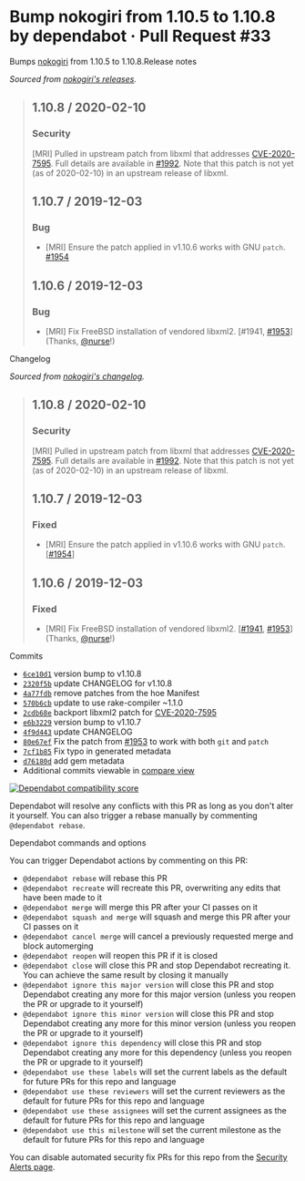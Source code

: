 # Bump nokogiri from 1.10.5 to 1.10.8 by dependabot · Pull Request \#33

Bumps [nokogiri](https://github.com/sparklemotion/nokogiri) from 1.10.5 to 1.10.8.Release notes

_Sourced from_ [_nokogiri's releases_](https://github.com/sparklemotion/nokogiri/releases)_._

> ## 1.10.8 / 2020-02-10
>
> ### Security
>
> \[MRI\] Pulled in upstream patch from libxml that addresses [CVE-2020-7595](https://github.com/advisories/GHSA-7553-jr98-vx47). Full details are available in [\#1992](https://github-redirect.dependabot.com/sparklemotion/nokogiri/issues/1992). Note that this patch is not yet \(as of 2020-02-10\) in an upstream release of libxml.
>
> ## 1.10.7 / 2019-12-03
>
> ### Bug
>
> * \[MRI\] Ensure the patch applied in v1.10.6 works with GNU `patch`. [\#1954](https://github-redirect.dependabot.com/sparklemotion/nokogiri/issues/1954)
>
> ## 1.10.6 / 2019-12-03
>
> ### Bug
>
> * \[MRI\] Fix FreeBSD installation of vendored libxml2. \[\#1941, [\#1953](https://github-redirect.dependabot.com/sparklemotion/nokogiri/issues/1953)\] \(Thanks, [@​nurse](https://github.com/nurse)!\)

Changelog

_Sourced from_ [_nokogiri's changelog_](https://github.com/sparklemotion/nokogiri/blob/master/CHANGELOG.md)_._

> ## 1.10.8 / 2020-02-10
>
> ### Security
>
> \[MRI\] Pulled in upstream patch from libxml that addresses [CVE-2020-7595](https://github.com/advisories/GHSA-7553-jr98-vx47). Full details are available in [\#1992](https://github-redirect.dependabot.com/sparklemotion/nokogiri/issues/1992). Note that this patch is not yet \(as of 2020-02-10\) in an upstream release of libxml.
>
> ## 1.10.7 / 2019-12-03
>
> ### Fixed
>
> * \[MRI\] Ensure the patch applied in v1.10.6 works with GNU `patch`. \[[\#1954](https://github-redirect.dependabot.com/sparklemotion/nokogiri/issues/1954)\]
>
> ## 1.10.6 / 2019-12-03
>
> ### Fixed
>
> * \[MRI\] Fix FreeBSD installation of vendored libxml2. \[[\#1941](https://github-redirect.dependabot.com/sparklemotion/nokogiri/issues/1941), [\#1953](https://github-redirect.dependabot.com/sparklemotion/nokogiri/issues/1953)\] \(Thanks, [@​nurse](https://github.com/nurse)!\)

Commits

* [`6ce10d1`](https://github.com/sparklemotion/nokogiri/commit/6ce10d15d7af6ad65813a495eaf168f73eba211c) version bump to v1.10.8
* [`2320f5b`](https://github.com/sparklemotion/nokogiri/commit/2320f5bd6319dca9c68d85bbf41629bbf8052a49) update CHANGELOG for v1.10.8
* [`4a77fdb`](https://github.com/sparklemotion/nokogiri/commit/4a77fdb789aefed7ca65c7c7f57ad4dca0d3b209) remove patches from the hoe Manifest
* [`570b6cb`](https://github.com/sparklemotion/nokogiri/commit/570b6cbc5fbc5ee7ef969332c587b951ae35bcd0) update to use rake-compiler ~1.1.0
* [`2cdb68e`](https://github.com/sparklemotion/nokogiri/commit/2cdb68e95aa075ac36a08d4d82d9b410a950a051) backport libxml2 patch for [CVE-2020-7595](https://github.com/advisories/GHSA-7553-jr98-vx47)
* [`e6b3229`](https://github.com/sparklemotion/nokogiri/commit/e6b3229ec53ddf70f1d198bba0d3fc13fde842a8) version bump to v1.10.7
* [`4f9d443`](https://github.com/sparklemotion/nokogiri/commit/4f9d443c2fddc40eefec3366000861433aff6179) update CHANGELOG
* [`80e67ef`](https://github.com/sparklemotion/nokogiri/commit/80e67ef636ce0ddd55a4a7578d7bbdb186002560) Fix the patch from [\#1953](https://github-redirect.dependabot.com/sparklemotion/nokogiri/issues/1953) to work with both `git` and `patch`
* [`7cf1b85`](https://github.com/sparklemotion/nokogiri/commit/7cf1b85a5f8033252e55844ab2765e8f612d4d89) Fix typo in generated metadata
* [`d76180d`](https://github.com/sparklemotion/nokogiri/commit/d76180d0d26a7afb76d84e0de2550ac3bb6abb15) add gem metadata
* Additional commits viewable in [compare view](https://github.com/sparklemotion/nokogiri/compare/v1.10.5...v1.10.8)

[![Dependabot compatibility score](https://camo.githubusercontent.com/d7abbdc4a4995b613812cf220876b06c42f6cdd329686b708cdffacd3b1a2bf1/68747470733a2f2f646570656e6461626f742d6261646765732e6769746875626170702e636f6d2f6261646765732f636f6d7061746962696c6974795f73636f72653f646570656e64656e63792d6e616d653d6e6f6b6f67697269267061636b6167652d6d616e616765723d62756e646c65722670726576696f75732d76657273696f6e3d312e31302e35266e65772d76657273696f6e3d312e31302e38)](https://help.github.com/articles/configuring-automated-security-fixes)

Dependabot will resolve any conflicts with this PR as long as you don't alter it yourself. You can also trigger a rebase manually by commenting `@dependabot rebase`.

Dependabot commands and options

You can trigger Dependabot actions by commenting on this PR:

* `@dependabot rebase` will rebase this PR
* `@dependabot recreate` will recreate this PR, overwriting any edits that have been made to it
* `@dependabot merge` will merge this PR after your CI passes on it
* `@dependabot squash and merge` will squash and merge this PR after your CI passes on it
* `@dependabot cancel merge` will cancel a previously requested merge and block automerging
* `@dependabot reopen` will reopen this PR if it is closed
* `@dependabot close` will close this PR and stop Dependabot recreating it. You can achieve the same result by closing it manually
* `@dependabot ignore this major version` will close this PR and stop Dependabot creating any more for this major version \(unless you reopen the PR or upgrade to it yourself\)
* `@dependabot ignore this minor version` will close this PR and stop Dependabot creating any more for this minor version \(unless you reopen the PR or upgrade to it yourself\)
* `@dependabot ignore this dependency` will close this PR and stop Dependabot creating any more for this dependency \(unless you reopen the PR or upgrade to it yourself\)
* `@dependabot use these labels` will set the current labels as the default for future PRs for this repo and language
* `@dependabot use these reviewers` will set the current reviewers as the default for future PRs for this repo and language
* `@dependabot use these assignees` will set the current assignees as the default for future PRs for this repo and language
* `@dependabot use this milestone` will set the current milestone as the default for future PRs for this repo and language

You can disable automated security fix PRs for this repo from the [Security Alerts page](https://github.com/jyruzicka/omniboard/network/alerts).

